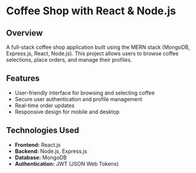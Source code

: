 # Coffee Shop with React & Node.js

## Overview
A full-stack coffee shop application built using the MERN stack (MongoDB, Express.js, React, Node.js). This project allows users to browse coffee selections, place orders, and manage their profiles.

## Features
- User-friendly interface for browsing and selecting coffee
- Secure user authentication and profile management
- Real-time order updates
- Responsive design for mobile and desktop

## Technologies Used
- **Frontend:** React.js
- **Backend:** Node.js, Express.js
- **Database:** MongoDB
- **Authentication:** JWT (JSON Web Tokens)
